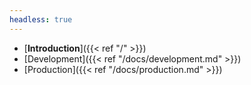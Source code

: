 ```yaml
---
headless: true
---
```


- [**Introduction**]({{< ref "/" >}})
- [Development]({{< ref "/docs/development.md" >}})
- [Production]({{< ref "/docs/production.md" >}})
